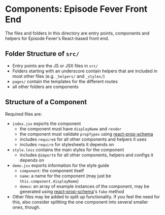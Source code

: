 # Components: Episode Fever Front End

The files and folders in this directory are entry points, components and helpers for Episode Fever's React-based front end.

## Folder Structure of `src/`

- Entry points are the JS or JSX files in `src/`
- Folders starting with an underscore contain helpers that are included in most other files (e.g. `_helpers/` and `_styles/`)
- `pages/` contain the templates for the different routes
- all other folders are components

## Structure of a Component

Required files are:

- `index.jsx` exports the component
    + the component must have `displayName` and `render`
    + the component must validate `propTypes` using [react-prop-schema][1]
    + includes `require`s for all other components and helpers it uses
    + includes `require` for stylesheets it depends on
- `style.less` contains the main styles for the component
    + includes `@import`s for all other components, helpers and configs it depends on
- `demo.jsx` exports information for the style guide
    + `component`: the component itself
    + `name`: a name for the component (may just be `this.component.displayName`)
    + `demos`: an array of example instances of the component, may be generated using [react-prop-schema][1]'s `fake` method
- Other files may be added to split up functionality. If you feel the need for this, also consider splitting the one component into several smaller ones, though.

[1]: https://www.npmjs.org/package/react-prop-schema
